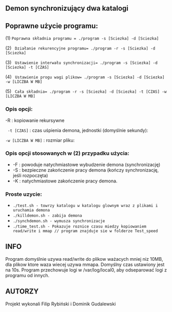 ## Demon synchronizujący dwa katalogi
## Poprawne użycie programu:

 (1) ```Poprawna składnia programu = ./program -s [Sciezka] -d [Sciezka]```
 
 (2) ``` Działanie rekurencyjne programu= ./program -r -s [Sciezka] -d [Sciezka]```
 
 (3) ``` Ustawienie interwału synchronizacji= ./program -s [Sciezka] -d [Sciezka] -t [CZAS]```
 
 (4) ``` Ustawienie progu wagi plikow= ./program -s [Sciezka] -d [Sciezka] -w [LICZBA W MB]```
 
 (5) ``` Cała składnia= ./program -r -s [Sciezka] -d [Sciezka] -t [CZAS] -w [LICZBA W MB]```

### Opis opcji:

 -R : kopiowanie rekursywne

 ``` -t [CZAS]``` : czas uśpienia demona, jednostki (domyślnie sekundy):


 ```-w [LICZBA W MB]``` : rozmiar pliku:

### Opis opcji stosowanych w (2) przypadku użycia:

 * -F : powoduje natychmiastowe wybudzenie demona (synchronizację)
 * -S : bezpieczne zakończenie pracy demona (kończy synchronizację, jeśli rozpoczęta)
 * -K : natychmiastowe zakończenie pracy demona.


### Proste uzycie:
* ```./test.sh - towrzy katalogu w katalogu glownym wraz z plikami i uruchamia demona```
* ```./killdemon.sh - zabija demona```
* ```./synchdemon.sh - wymusza synchronizacje```
* ```./time_test.sh - Pokazuje roznice czasu miedzy kopiowaniem read/write i mmap // program znajduje sie w folderze Test_speed```

## INFO
Program domyślnie uzywa read/write do plikow ważacych mniej niz 10MB, dla plikow ktore waza wiecej uzywa mmapa. Domyślny czas ustawiony jest na 10s.
Program przechowuje logi w /var/log/local0, aby odseparować logi z programu od innych.
## AUTORZY
Projekt wykonali Filip Rybiński i Dominik Gudalewski
